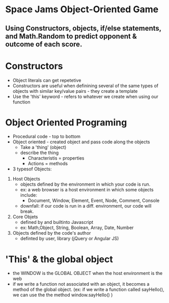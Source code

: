 # Space Jams Object-Oriented Game
## Using Constructors, objects, if/else statements, and Math.Random to predict opponent & outcome of each score.

# Constructors
* Object literals can get repetetive
* Constructors are useful when definining several of the same types of objects with similar key/value pairs - they create a template
* Use the 'this' keyword - refers to whatever we create when using our function

# Object Oriented Programing
* Procedural code - top to bottom
* Object oriented - created object and pass code along the objects
	* Take a 'thing' (object)
	* describe the thing
		* Characteristis = properties
		* Actions = methods
* 3 typesof Objects:
1. Host Objects
	* objects defined by the environment in which your code is run.
	* ex: a web browser is a host environment in which some objects include:
		* Document, Window, Element, Event, Node, Comment, Console
	* downfall: if our code is run in a diff. environment, our code will break.
2. Core Objets
	* defined by and builtinto Javascript
	* ex: Math,Object, String, Boolean, Array, Date, Number
3. Objects defined by the code's author
	* definted by user, library (jQuery or Angular JS)

# 'This' & the global object
* the WINDOW is the GLOBAL OBJECT when the host environment is the web
* if we write a function not associated with an object, it becomes a method of the global object. (ex: if we write a function called sayHello(), we can use the the method window.sayHello() )